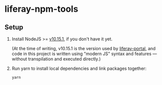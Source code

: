 # liferay-npm-tools

## Setup

1. Install NodeJS >= [v10.15.1](http://nodejs.org/dist/v10.15.1/), if you don't have it yet.

    (At the time of writing, v10.15.1 is the version used by [liferay-portal](liferay-portal), and code in this project is written using "modern JS" syntax and features — without transpilation and executed directly.)

2. Run yarn to install local dependencies and link packages together:

    ```sh
    yarn
    ```
